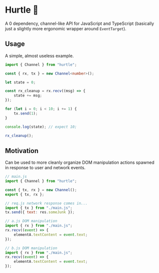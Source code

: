 # Hurtle 🐢

A 0 dependency, channel-like API for JavaScript and TypeScript
(basically just a slightly more ergonomic wrapper around `EventTarget`).

## Usage

A simple, almost useless example.

```typescript
import { Channel } from "hurtle";

const { rx, tx } = new Channel<number>();

let state = 0;

const rx_cleanup = rx.recv((msg) => {
    state += msg;
});

for (let i = 0; i < 10; i += 1) {
    tx.send(1);
}

console.log(state); // expect 10;

rx_cleanup();
```

## Motivation

Can be used to more cleanly organize DOM manipulation actions spawned
in response to user and network events.

```javascript
// main.js
import { Channel } from "hurtle";

const { tx, rx } = new Channel();
export { tx, rx };

// req.js network response comes in...
import { tx } from "./main.js";
tx.send({ text: res.someJunk });

// a.js DOM manipulation
import { rx } from "./main.js";
rx.recv((event) => {
    elementA.textContent = event.text;
});

// b.js DOM manipulation
import { rx } from "./main.js";
rx.recv((event) => {
    elementA.textContent = event.text;
});
```